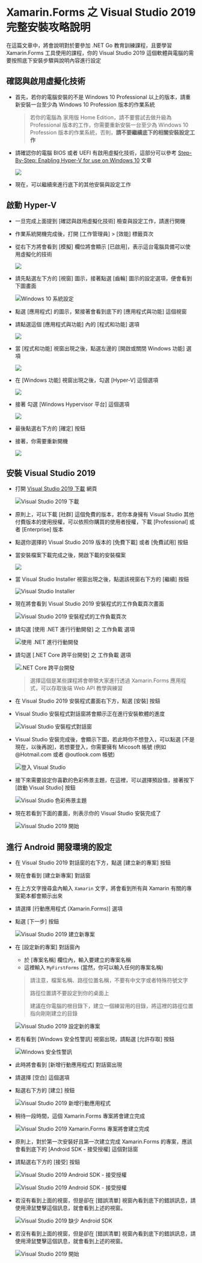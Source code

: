 # Xamarin.Forms 之 Visual Studio 2019 完整安裝攻略說明

在這篇文章中，將會說明對於要參加 .NET Go 教育訓練課程，且要學習 Xamarin.Forms 工具使用的課程，你的 Visual Studio 2019 這個軟體與電腦的需要按照底下安裝步驟與說明內容進行設定

## 確認與啟用虛擬化技術

* 首先，若你的電腦安裝的不是 Windows 10 Professional 以上的版本，請重新安裝一台至少為 Windows 10 Profession 版本的作業系統

  > 若你的電腦為 家用版 Home Edition，請不要嘗試去做升級為 Professional 版本的工作，你需要重新安裝一台至少為 Windows 10 Profession 版本的作業系統，否則，**請不要繼續底下的相關安裝設定工作**
* 請確認你的電腦 BIOS 或者 UEFI 有啟用虛擬化技術，這部分可以參考 [Step-By-Step: Enabling Hyper-V for use on Windows 10](https://techcommunity.microsoft.com/t5/itops-talk-blog/step-by-step-enabling-hyper-v-for-use-on-windows-10/ba-p/267945) 文章

  ![](../Images/Csharp941.jpg)

* 現在，可以繼續來進行底下的其他安裝與設定工作

## 啟動 Hyper-V

* 一旦完成上面提到 [確認與啟用虛擬化技術] 檢查與設定工作，請進行開機
* 作業系統開機完成後，打開 [工作管理員] > [效能] 標籤頁次
* 從右下方將會看到 [模擬] 欄位將會顯示 [已啟用]，表示這台電腦具備可以使用虛擬化的技術

  ![](../Images/Csharp985.png)

* 請先點選左下方的 [視窗] 圖示，接著點選 [齒輪] 圖示的設定選項，便會看到下圖畫面

  ![Windows 10 系統設定](../Images/Csharp991.png)

* 點選 [應用程式] 的圖示，緊接著會看到底下的 [應用程式與功能] 這個視窗

* 請點選這個 [應用程式與功能] 內的 [程式和功能] 選項

  ![](../Images/Csharp990.png)

* 當 [程式和功能] 視窗出現之後，點選左邊的 [開啟或關閉 Windows 功能] 選項

  ![](../Images/Csharp989.png)

* 在 [Windows 功能] 視窗出現之後，勾選 [Hyper-V] 這個選項

  ![](../Images/Csharp988.png)

* 接著 勾選 [Windows Hypervisor 平台] 這個選項

  ![](../Images/Csharp987.png)

* 最後點選右下方的 [確定] 按鈕

* 接著，你需要重新開機

  ![](../Images/Csharp986.png)

## 安裝 Visual Studio 2019

* 打開 [Visual Studio 2019 下載](https://visualstudio.microsoft.com/zh-hant/downloads/) 網頁

  ![Visual Studio 2019 下載](../Images/Csharp999.png)

* 原則上，可以下載 [社群] 這個免費的版本，若你本身擁有 Visual Studio 其他付費版本的使用授權，可以依照你購買的使用者授權，下載 [Professional] 或者 [Enterprise] 版本

* 點選你選擇的 Visual Studio 2019 版本的 [免費下載] 或者 [免費試用] 按鈕
* 當安裝檔案下載完成之後，開啟下載的安裝檔案

  ![](../Images/Csharp998.png)

* 當 Visual Studio Installer 視窗出現之後，點選該視窗右下方的 [繼續] 按鈕

  ![Visual Studio Installer](../Images/Csharp997.png)

* 現在將會看到 Visual Studio 2019 安裝程式的工作負載頁次畫面

  ![ Visual Studio 2019 安裝程式的工作負載頁次](../Images/Csharp996.png)

* 請勾選 [使用 .NET 進行行動開發] 之 工作負載 選項

  ![使用 .NET 進行行動開發](../Images/Csharp994.png)
 
* 請勾選 [.NET Core 跨平台開發] 之 工作負載 選項

  ![.NET Core 跨平台開發](../Images/Csharp993.png)

  > 選擇這個是某些課程將會帶領大家進行透過 Xamarin.Forms 應用程式，可以存取後端 Web API 教學與練習
   
* 在 Visual Studio 2019 安裝程式畫面右下方，點選 [安裝] 按鈕
   
* Visual Studio 安裝程式對話窗將會顯示正在進行安裝軟體的進度

  ![Visual Studio 安裝程式對話窗](../Images/Csharp983.png)
   
* Visual Studio 安裝完成後，會顯示下圖，若此時你不想登入，可以點選 [不是現在，以後再說]，若想要登入，你需要擁有 Micosoft 帳號 (例如 @Hotmail.com 或者  @outlook.com 帳號)

  ![登入 Visual Studio](../Images/Csharp982.png)
   
* 接下來需要設定你喜歡的色彩佈景主題，在這裡，可以選擇預設值，接著按下 [啟動 Visual Studio] 按鈕

  ![Visual Studio 色彩佈景主題](../Images/Csharp981.png)
   
* 現在若看到下面的畫面，則表示你的 Visual Studio 安裝完成了

  ![Visual Studio 2019 開始](../Images/Csharp980.png)

## 進行 Android 開發環境的設定

* 在 Visual Studio 2019 對話窗的右下方，點選 [建立新的專案] 按鈕
* 現在會看到 [建立新專案] 對話窗
* 在上方文字搜尋盒內輸入 `Xamarin` 文字，將會看到所有與 Xamarin 有關的專案範本都會顯示出來
* 請選擇 [行動應用程式 (Xamarin.Forms)] 選項
* 點選 [下一步] 按鈕

  ![Visual Studio 2019 建立新專案](../Images/Csharp979.png)

* 在 [設定新的專案] 對話窗內
  * 於 [專案名稱] 欄位內，輸入要建立的專案名稱
  * 這裡輸入 `MyFirstForms` (當然，你可以輸入任何的專案名稱)

  > 請注意，檔案名稱、路徑位置名稱，不要有中文字或者特殊符號文字
  >
  > 路徑位置請不要設定到你的桌面上
  >
  > 建議在你電腦的根目錄下，建立一個練習用的目錄，將這裡的路徑位置指向剛剛建立的目錄

  ![Visual Studio 2019 設定新的專案](../Images/Csharp978.png)

* 若有看到 [Windows 安全性警訊] 視窗出現，請點選 [允許存取] 按鈕

  ![Windows 安全性警訊](../Images/Csharp977.png)

* 此時將會看到 [新增行動應用程式] 對話窗出現
* 請選擇 [空白] 這個選項
* 點選右下方的 [建立] 按鈕

  ![Visual Studio 2019 新增行動應用程式](../Images/Csharp976.png)

* 稍待一段時間，這個 Xamarin.Forms 專案將會建立完成

  ![Visual Studio 2019 Xamarin.Forms 專案將會建立完成](../Images/Csharp975.png)

* 原則上，對於第一次安裝好且第一次建立完成 Xamarin.Forms 的專案，應該會看到底下的 [Android SDK - 接受授權] 這個對話窗
* 請點選右下方的 [接受] 按鈕

  ![Visual Studio 2019 Android SDK - 接受授權](../Images/Csharp974.png)

  ![Visual Studio 2019 Android SDK - 接受授權](../Images/Csharp973.png)

* 若沒有看到上面的視窗，但是卻在 [錯誤清單] 視窗內看到底下的錯誤訊息，請使用滑鼠雙擊這個訊息，就會看到上述的視窗。

  ![Visual Studio 2019 缺少 Android SDK](../Images/Csharp972.png)

* 若沒有看到上面的視窗，但是卻在 [錯誤清單] 視窗內看到底下的錯誤訊息，請使用滑鼠雙擊這個訊息，就會看到上述的視窗。

  ![Visual Studio 2019 開始](../Images/Csharp971.png)










